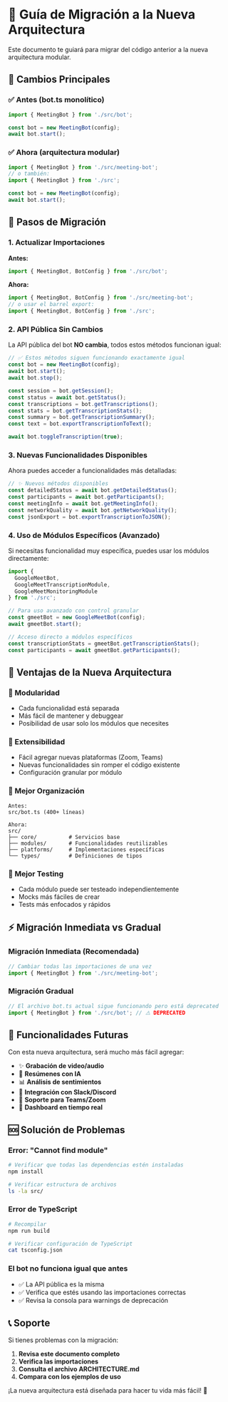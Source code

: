 # 🔄 Guía de Migración a la Nueva Arquitectura

Este documento te guiará para migrar del código anterior a la nueva arquitectura modular.

## 🎯 Cambios Principales

### ✅ Antes (bot.ts monolítico)
```typescript
import { MeetingBot } from './src/bot';

const bot = new MeetingBot(config);
await bot.start();
```

### ✅ Ahora (arquitectura modular)
```typescript
import { MeetingBot } from './src/meeting-bot';
// o también:
import { MeetingBot } from './src';

const bot = new MeetingBot(config);
await bot.start();
```

## 🔧 Pasos de Migración

### 1. Actualizar Importaciones

**Antes:**
```typescript
import { MeetingBot, BotConfig } from './src/bot';
```

**Ahora:**
```typescript
import { MeetingBot, BotConfig } from './src/meeting-bot';
// o usar el barrel export:
import { MeetingBot, BotConfig } from './src';
```

### 2. API Pública Sin Cambios

La API pública del bot **NO cambia**, todos estos métodos funcionan igual:

```typescript
// ✅ Estos métodos siguen funcionando exactamente igual
const bot = new MeetingBot(config);
await bot.start();
await bot.stop();

const session = bot.getSession();
const status = await bot.getStatus();
const transcriptions = bot.getTranscriptions();
const stats = bot.getTranscriptionStats();
const summary = bot.getTranscriptionSummary();
const text = bot.exportTranscriptionToText();

await bot.toggleTranscription(true);
```

### 3. Nuevas Funcionalidades Disponibles

Ahora puedes acceder a funcionalidades más detalladas:

```typescript
// ✨ Nuevos métodos disponibles
const detailedStatus = await bot.getDetailedStatus();
const participants = await bot.getParticipants();
const meetingInfo = await bot.getMeetingInfo();
const networkQuality = await bot.getNetworkQuality();
const jsonExport = bot.exportTranscriptionToJSON();
```

### 4. Uso de Módulos Específicos (Avanzado)

Si necesitas funcionalidad muy específica, puedes usar los módulos directamente:

```typescript
import { 
  GoogleMeetBot, 
  GoogleMeetTranscriptionModule,
  GoogleMeetMonitoringModule 
} from './src';

// Para uso avanzado con control granular
const gmeetBot = new GoogleMeetBot(config);
await gmeetBot.start();

// Acceso directo a módulos específicos
const transcriptionStats = gmeetBot.getTranscriptionStats();
const participants = await gmeetBot.getParticipants();
```

## 🚀 Ventajas de la Nueva Arquitectura

### 🧩 Modularidad
- Cada funcionalidad está separada
- Más fácil de mantener y debuggear
- Posibilidad de usar solo los módulos que necesites

### 🔧 Extensibilidad
- Fácil agregar nuevas plataformas (Zoom, Teams)
- Nuevas funcionalidades sin romper el código existente
- Configuración granular por módulo

### 🎯 Mejor Organización
```
Antes:
src/bot.ts (400+ líneas)

Ahora:
src/
├── core/          # Servicios base
├── modules/       # Funcionalidades reutilizables  
├── platforms/     # Implementaciones específicas
└── types/         # Definiciones de tipos
```

### 🧪 Mejor Testing
- Cada módulo puede ser testeado independientemente
- Mocks más fáciles de crear
- Tests más enfocados y rápidos

## ⚡ Migración Inmediata vs Gradual

### Migración Inmediata (Recomendada)
```typescript
// Cambiar todas las importaciones de una vez
import { MeetingBot } from './src/meeting-bot';
```

### Migración Gradual
```typescript
// El archivo bot.ts actual sigue funcionando pero está deprecated
import { MeetingBot } from './src/bot'; // ⚠️ DEPRECATED
```

## 🔮 Funcionalidades Futuras

Con esta nueva arquitectura, será mucho más fácil agregar:

- ✨ **Grabación de video/audio**
- 🤖 **Resúmenes con IA**
- 📊 **Análisis de sentimientos**  
- 🔗 **Integración con Slack/Discord**
- 📱 **Soporte para Teams/Zoom**
- 🎨 **Dashboard en tiempo real**

## 🆘 Solución de Problemas

### Error: "Cannot find module"
```bash
# Verificar que todas las dependencias estén instaladas
npm install

# Verificar estructura de archivos
ls -la src/
```

### Error de TypeScript
```bash
# Recompilar
npm run build

# Verificar configuración de TypeScript
cat tsconfig.json
```

### El bot no funciona igual que antes
- ✅ La API pública es la misma
- ✅ Verifica que estés usando las importaciones correctas
- ✅ Revisa la consola para warnings de deprecación

## 📞 Soporte

Si tienes problemas con la migración:

1. **Revisa este documento completo**
2. **Verifica las importaciones**
3. **Consulta el archivo ARCHITECTURE.md**
4. **Compara con los ejemplos de uso**

¡La nueva arquitectura está diseñada para hacer tu vida más fácil! 🚀
